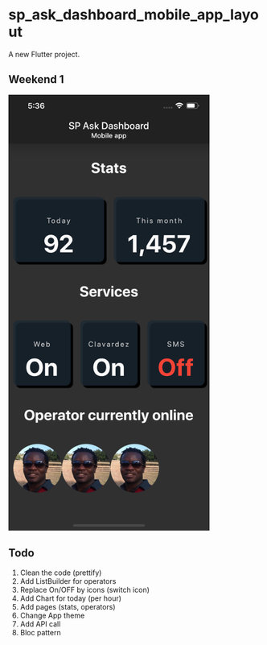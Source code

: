 # sp_ask_dashboard_mobile_app_layout

A new Flutter project.

## Weekend 1
<p float="left">
<img src="screenshots/flutter_01.png" width="400"/>
</p>


## Todo

1.  Clean the code (prettify)
2.  Add ListBuilder for operators
3.  Replace On/OFF by icons (switch icon)
4.  Add Chart for today (per hour)
4.  Add pages (stats, operators)
5.  Change App theme
3.  Add API call
5.  Bloc pattern


